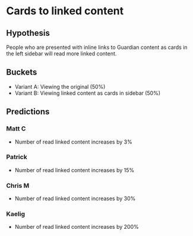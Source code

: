 # Cards to linked content

## Hypothesis

People who are presented with inline links to Guardian content
as cards in the left sidebar will read more linked content.

## Buckets

- Variant A: Viewing the original (50%)
- Variant B: Viewing linked content as cards in sidebar (50%)

## Predictions

### Matt C

- Number of read linked content increases by 3%

### Patrick

- Number of read linked content increases by 15%

### Chris M

- Number of read linked content increases by 30%

### Kaelig

- Number of read linked content increases by 200%
